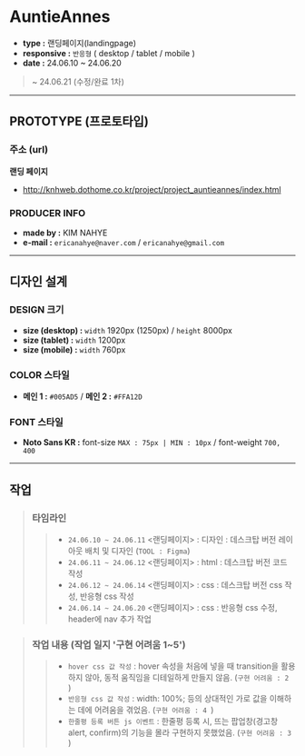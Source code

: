 # **AuntieAnnes**
* **type :** 랜딩페이지(landingpage)
* **responsive :** `반응형` ( desktop / tablet / mobile )
* **date :** 24.06.10 ~ 24.06.20
> ~ 24.06.21 (수정/완료 1차)

***
## PROTOTYPE (프로토타입)

### 주소 (url)
**랜딩 페이지**
* <http://knhweb.dothome.co.kr/project/project_auntieannes/index.html>
<!-- * **서브 페이지 (0개)** -->

### PRODUCER INFO
* **made by :** KIM NAHYE
* **e-mail :** `ericanahye@naver.com` / `ericanahye@gmail.com`

***
## 디자인 설계

### DESIGN 크기
* **size (desktop) :** `width` 1920px (1250px) / `height` 8000px
* **size (tablet) :** `width` 1200px
* **size (mobile) :** `width` 760px

### COLOR 스타일
* **메인 1 :** `#005AD5` / **메인 2 :** `#FFA12D`

### FONT 스타일
* **Noto Sans KR :** font-size `MAX : 75px | MIN : 10px` / font-weight `700, 400`

***
## 작업
> ### 타임라인
>   > * `24.06.10 ~ 24.06.11` <랜딩페이지> : 디자인 : 데스크탑 버전 레이아웃 배치 및 디자인 (`TOOL : Figma`)
>   > * `24.06.11 ~ 24.06.12` <랜딩페이지> : html : 데스크탑 버전 코드 작성
>   > * `24.06.12 ~ 24.06.14` <랜딩페이지> : css : 데스크탑 버전 css 작성, 반응형 css 작성
>   > * `24.06.14 ~ 24.06.20` <랜딩페이지> : css : 반응형 css 수정, header에 nav 추가 작업

> ### 작업 내용 (작업 일지 '구현 어려움 1~5')
>   > * `hover css 값 작성` : hover 속성을 처음에 넣을 때 transition을 활용하지 않아, 동적 움직임을 디테일하게 만들지 않음. (`구현 어려움 : 2 `)
>   > * `반응형 css 값 작성` : width: 100%; 등의 상대적인 가로 값을 이해하는 데에 어려움을 겪었음. (`구현 어려움 : 4 `)
>   > * `한줄평 등록 버튼 js 이벤트` : 한줄평 등록 시, 뜨는 팝업창(경고창 alert, confirm)의 기능을 몰라 구현하지 못했었음. (`구현 어려움 : 3 `)